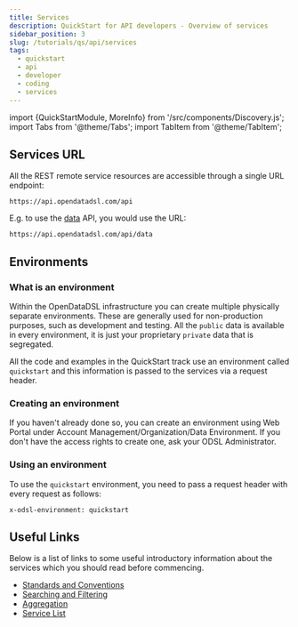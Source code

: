 ```yaml
---
title: Services
description: QuickStart for API developers - Overview of services
sidebar_position: 3
slug: /tutorials/qs/api/services
tags:
  - quickstart
  - api
  - developer
  - coding
  - services
---
```

import {QuickStartModule, MoreInfo} from '/src/components/Discovery.js';
import Tabs from '@theme/Tabs';
import TabItem from '@theme/TabItem';

<QuickStartModule text="This quickstart module gives you a basic understanding of working with ODSL services" />

## Services URL

All the REST remote service resources are accessible through a single URL endpoint:

```
https://api.opendatadsl.com/api
```

E.g. to use the [data](/docs/api/rest/service/data) API, you would use the URL:

```
https://api.opendatadsl.com/api/data
```


## Environments
### What is an environment
Within the OpenDataDSL infrastructure you can create multiple physically separate environments.
These are generally used for non-production purposes, such as development and testing.
All the `public` data is available in every environment, it is just your proprietary `private` data that is segregated.

<MoreInfo href="/docs/tutorials/workingenvironments" />

All the code and examples in the QuickStart track use an environment called `quickstart` and this information is passed to the services via a request header.

### Creating an environment
If you haven't already done so, you can create an environment using Web Portal under Account Management/Organization/Data Environment.
If you don't have the access rights to create one, ask your ODSL Administrator.

### Using an environment
To use the `quickstart` environment, you need to pass a request header with every request as follows:

```
x-odsl-environment: quickstart
```

## Useful Links
Below is a list of links to some useful introductory information about the services which you should read before commencing.

* [Standards and Conventions](/docs/api/rest/standards)
* [Searching and Filtering](/docs/api/rest/searching)
* [Aggregation](/docs/api/rest/aggregation)
* [Service List](/docs/api/rest/rest)



